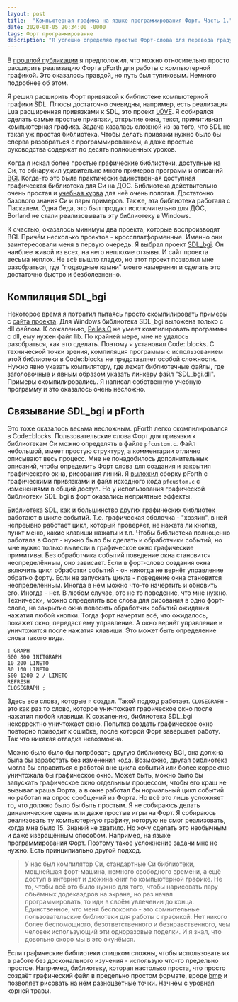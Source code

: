 ```yaml
---
layout: post
title:  "Компьютерная графика на языке программирования Форт. Часть 1."
date: 2020-08-05 20:34:00 -0000
tags: Форт программирование
description: "Я успешно определяю простые Форт-слова для перевода градусов Цельсия в Фаренгейты и обратно, сохраняю и загружаю простую Форт-программу. Но понимаю, что сделать графическое расширение для Форт будет сложнее, чем я ожидал."
---
```


В [прошлой публикации](/blog/2020/forth-example#неожиданные-сложности-с-использованием-libsdl-из-форт) я предположил, что можно относительно просто расширить реализацию Форта pForth для работы с компьютерной графикой. Это оказалось правдой, но путь был тупиковым. Немного подробнее об этом.

Я решил расширить Форт привязкой к библиотеке компьютерной графики SDL. Плюсы достаточно очевидны, например, есть реализация Lua расширенная привязками к SDL, это проект [LÖVE](https://love2d.org/). Я собирался сделать самые простые привязки, открытие окна, текст, примитивная компьютерная графика. Задача казалась сложной из-за того, что SDL не такая уж простая библиотека. Чтобы делать привязки нужно было бы сперва разобраться с программированием, а даже простые руководства содержат по десять полноценных уроков.

Когда я искал более простые графические библиотеки, доступные на Си, то обнаружил удивительно много примеров программ и описаний [BGI](https://en.wikipedia.org/wiki/Borland_Graphics_Interface). Когда-то это была практически единственная доступная графическая библиотека для Си на ДОС. Библиотека действительно очень простая и [учебная курва](https://ru.qwe.wiki/wiki/Learning_curve) для неё очень пологая. Достаточно базового знания Си и пары примеров. Также, эта библиотека работала с Паскалем. Одна беда, это был продукт исключительно для ДОС, Borland не стали реализовывать эту библиотеку в Windows. 

К счастью, оказалось минимум два проекта, которые воспроизводят BGI. Причём несколько проектов - кроссплатформенные. Именно они заинтересовали меня в первую очередь. Я выбрал проект [SDL_bgi](http://libxbgi.sourceforge.net/). Он наиблее живой из всех, на него неплохие отзывы. И сайт проекта весьма неплох. Не всё вышло гладко, но этот проект позволил мне разобраться, где "подводные камни" моего намерения и сделать это достаточно быстро и безболезненно.

## Компиляция SDL_bgi

Некоторое время я потратил пытаясь просто скомпилировать примеры с [сайта проекта](http://libxbgi.sourceforge.net/). Для Windows библиотека SDL_bgi выложена только с dll файлом. К сожалению, [Pelles C](/blog/2020/pellesc-portable) не умеет компилировать программы с dll, ему нужен файл lib. По крайней мере, мне не удалось разобраться, как это сделать. Поэтому я установил Code::blocks. С технической точки зрения, компиляция программы с использованием этой библиотеки в Code::blocks не представляет особой сложности. Нужно явно указать компилятору, где лежат библиотечные файлы, где заголовочные и явным образом указать линкеру файл "SDL_bgi.dll". Примеры скомпилировались. Я написал собственную учебную программу и это оказалось очень несложно.

## Связывание SDL_bgi и pForth

Это тоже оказалось весьма несложным. pForth легко скомпилировался в Code::blocks. Пользовательские слова Форт для привязки к библиотекам Си можно определять в файле `pfcustom.c`. Файл небольшой, имеет простую структуру, а комментарии отлично описывают весь процесс. Мне не понадобилось дополнительных описаний, чтобы определить Форт слова для создания и закрытия графического окна, рисования линий. Я [выложил](https://drive.google.com/file/d/1ArUKHOGtvB4zU9gFgf6o27RaQhSUTghr/view?usp=sharing) сборку pForth с графическими привязками и файл исходного кода `pfcustom.c` с изменениями в общий доступ. Но у использования графической библиотеки SDL_bgi в форт оказались неприятные эффекты.

Библиотека SDL, как и большинство других графических библиотек работают в цикле событий. Т.е. графическая оболочка - "хозяин", в ней непреывно работает цикл, который проверяет, не нажата ли кнопка, пункт меню, какие клавиши нажаты и т.п. Чтобы библиотека полноценно работала в Форт - нужно было бы сделать и обработчики событий, но мне нужно только вывести в графическое окно графические примитивы. Без обработчика событий поведение окна становится неопределённым, оно зависает. Если в форт-слово создания окна включить цикл обработки событий - он никогда не вернёт управление обратно форту. Если не запускать цикла - поведение окна становится неопределённым. Иногда в нём можно что-то начертить и обновить его. Иногда - нет. В любом случае, это не то поведение, что мне нужно. Технически, можно определить все слова для рисования в одно форт-слово, на закрытие окна повесить обработчик событий ожидания нажатия любой кнопки. Тогда форт начертит всё, что ожидалось, покажет окно, передаст ему управление. А окно вернёт управление и уничтожится после нажатия клавиши. Это может быть определение слова такого вида.

```forth
: GRAPH
600 800 INITGRAPH
10 200 LINETO
80 160 LINETO
500 1200 2 / LINETO
REFRESH
CLOSEGRAPH ;
```

Здесь все слова, которые я создал. Такой подход работает. `CLOSEGRAPH` - это как раз то слово, которое уничтожает графическое окно после нажатия любой клавиши. К сожалению, библиотека SDL_bgi некорректно уничтожает окно. Попытка создать графическое окно повторно приводит к ошибке, после которой Форт завершает работу. Так что никакая отладка невозможна. 

Можно было было бы попрбовать другую библиотеку BGI, она должна была бы заработать без изменения кода. Возможно, другая библиотека могла бы справиться с работой вне цикла событий или более корректно уничтожала бы графическое окно. Может быть, можно было бы запускать графическое окно отдельным процессом, чтобы его краш не вызывал краша Форта, а в окне работал бы нормальный цикл событий но работал на опрос сообщений из Форта. Но всё это лишь усложняет то, что должно было бы быть простым. Я не собираюсь делать динамические сцены или даже простые игры на Форт. Я собираюсь реализовать ту компьютерную графику, которую не смог реализовать, когда мне было 15. Знаний не хватило. Но хочу сделать это необычным и даже извращённым способом. Например, на языке программирования Форт. Поэтому такое усложнение задачи мне не нужно. Есть принципиально другой подход.

> У нас был компилятор Си, стандартные Си библиотеки, мощнейшая форт-машина, немного свободного времени, а ещё доступ в интернет и дюжина книг по компьютерной графике. Не то, чтобы всё это было нужно для того, чтобы нарисовать пару объёмных додекаэдров на экране, но раз начал программировать, то иди в своём увлечении до конца. Единственное, что меня беспокоило - это сомнительные пользовательские библиотеки для работы с графикой. Нет никого более беспомощного, безответственного и безнравственного, чем человек использующий эти одноразовые поделки. И я знал, что довольно скоро мы в это окунёмся.

Если графические библиотеки слишком сложны, чтобы использовать их в работе без досконального изучения - использую что-то предельно простое. Например, библиотеку, которая настолько проста, что просто создаёт графический файл в предельно простом формате, вроде [bmp](https://ru.wikipedia.org/wiki/BMP) и позволяет рисовать на нём разноцветные точки. Начнём с уровная корней травы.